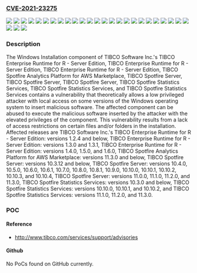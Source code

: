 ### [CVE-2021-23275](https://cve.mitre.org/cgi-bin/cvename.cgi?name=CVE-2021-23275)
![](https://img.shields.io/static/v1?label=Product&message=TIBCO%20Enterprise%20Runtime%20for%20R%20-%20Server%20Edition&color=blue)
![](https://img.shields.io/static/v1?label=Product&message=TIBCO%20Spotfire%20Analytics%20Platform%20for%20AWS%20Marketplace&color=blue)
![](https://img.shields.io/static/v1?label=Product&message=TIBCO%20Spotfire%20Server&color=blue)
![](https://img.shields.io/static/v1?label=Product&message=TIBCO%20Spotfire%20Statistics%20Services&color=blue)
![](https://img.shields.io/static/v1?label=Version&message=1.3.0%20&color=brightgreen)
![](https://img.shields.io/static/v1?label=Version&message=1.3.1%20&color=brightgreen)
![](https://img.shields.io/static/v1?label=Version&message=1.4.0%20&color=brightgreen)
![](https://img.shields.io/static/v1?label=Version&message=1.5.0%20&color=brightgreen)
![](https://img.shields.io/static/v1?label=Version&message=1.6.0%20&color=brightgreen)
![](https://img.shields.io/static/v1?label=Version&message=10.10.0%20&color=brightgreen)
![](https://img.shields.io/static/v1?label=Version&message=10.10.1%20&color=brightgreen)
![](https://img.shields.io/static/v1?label=Version&message=10.10.2%20&color=brightgreen)
![](https://img.shields.io/static/v1?label=Version&message=10.10.3%20&color=brightgreen)
![](https://img.shields.io/static/v1?label=Version&message=10.10.4%20&color=brightgreen)
![](https://img.shields.io/static/v1?label=Version&message=10.4.0%20&color=brightgreen)
![](https://img.shields.io/static/v1?label=Version&message=10.5.0%20&color=brightgreen)
![](https://img.shields.io/static/v1?label=Version&message=10.6.0%20&color=brightgreen)
![](https://img.shields.io/static/v1?label=Version&message=10.6.1%20&color=brightgreen)
![](https://img.shields.io/static/v1?label=Version&message=10.7.0%20&color=brightgreen)
![](https://img.shields.io/static/v1?label=Version&message=10.8.0%20&color=brightgreen)
![](https://img.shields.io/static/v1?label=Version&message=10.8.1%20&color=brightgreen)
![](https://img.shields.io/static/v1?label=Version&message=10.9.0%20&color=brightgreen)
![](https://img.shields.io/static/v1?label=Version&message=11.0.0%20&color=brightgreen)
![](https://img.shields.io/static/v1?label=Version&message=11.1.0%20&color=brightgreen)
![](https://img.shields.io/static/v1?label=Version&message=11.2.0%20&color=brightgreen)
![](https://img.shields.io/static/v1?label=Version&message=11.3.0%20&color=brightgreen)
![](https://img.shields.io/static/v1?label=Version&message=unspecified%20&color=brightgreen)
![](https://img.shields.io/static/v1?label=Vulnerability&message=The%20impact%20of%20this%20vulnerability%20includes%20the%20possibility%20of%20an%20attacker%20gaining%20full%20access%20to%20the%20Windows%20operating%20system%20at%20the%20privilege%20level%20of%20the%20affected%20component.&color=brightgreen)

### Description

The Windows Installation component of TIBCO Software Inc.'s TIBCO Enterprise Runtime for R - Server Edition, TIBCO Enterprise Runtime for R - Server Edition, TIBCO Enterprise Runtime for R - Server Edition, TIBCO Spotfire Analytics Platform for AWS Marketplace, TIBCO Spotfire Server, TIBCO Spotfire Server, TIBCO Spotfire Server, TIBCO Spotfire Statistics Services, TIBCO Spotfire Statistics Services, and TIBCO Spotfire Statistics Services contains a vulnerability that theoretically allows a low privileged attacker with local access on some versions of the Windows operating system to insert malicious software. The affected component can be abused to execute the malicious software inserted by the attacker with the elevated privileges of the component. This vulnerability results from a lack of access restrictions on certain files and/or folders in the installation. Affected releases are TIBCO Software Inc.'s TIBCO Enterprise Runtime for R - Server Edition: versions 1.2.4 and below, TIBCO Enterprise Runtime for R - Server Edition: versions 1.3.0 and 1.3.1, TIBCO Enterprise Runtime for R - Server Edition: versions 1.4.0, 1.5.0, and 1.6.0, TIBCO Spotfire Analytics Platform for AWS Marketplace: versions 11.3.0 and below, TIBCO Spotfire Server: versions 10.3.12 and below, TIBCO Spotfire Server: versions 10.4.0, 10.5.0, 10.6.0, 10.6.1, 10.7.0, 10.8.0, 10.8.1, 10.9.0, 10.10.0, 10.10.1, 10.10.2, 10.10.3, and 10.10.4, TIBCO Spotfire Server: versions 11.0.0, 11.1.0, 11.2.0, and 11.3.0, TIBCO Spotfire Statistics Services: versions 10.3.0 and below, TIBCO Spotfire Statistics Services: versions 10.10.0, 10.10.1, and 10.10.2, and TIBCO Spotfire Statistics Services: versions 11.1.0, 11.2.0, and 11.3.0.

### POC

#### Reference
- http://www.tibco.com/services/support/advisories

#### Github
No PoCs found on GitHub currently.

